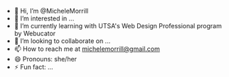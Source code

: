 - 👋 Hi, I’m @MicheleMorrill
- 👀 I’m interested in ...
- 🌱 I’m currently learning with UTSA's Web Design Professional program by Webucator
- 💞️ I’m looking to collaborate on ...
- 📫 How to reach me at michelemorrill@gmail.com
- 😄 Pronouns: she/her
- ⚡ Fun fact: ...

<!---
MicheleMorrill/MicheleMorrill is a ✨ special ✨ repository because its `README.md` (this file) appears on your GitHub profile.
You can click the Preview link to take a look at your changes.
--->
